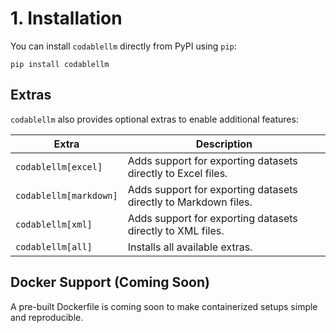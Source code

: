 # 1. Installation

You can install `codablellm` directly from PyPI using `pip`:

```
pip install codablellm
```

## Extras
`codablellm` also provides optional extras to enable additional features:

| **Extra**              | **Description**                                                 |
|------------------------|-----------------------------------------------------------------|
| `codablellm[excel]`    | Adds support for exporting datasets directly to Excel files.    |
| `codablellm[markdown]` | Adds support for exporting datasets directly to Markdown files. |
| `codablellm[xml]`      | Adds support for exporting datasets directly to XML files.      |
| `codablellm[all]`      | Installs all available extras.                                  |

## Docker Support (Coming Soon)

A pre-built Dockerfile is coming soon to make containerized setups simple and reproducible.